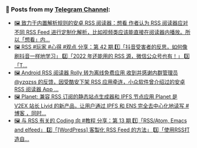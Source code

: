 ### 📰 Posts from my [Telegram Channel](https://t.me/s/aboutrss):
<!-- BLOG-POST-LIST:START -->
- [🖼 致力于内置解析规则的安卓 RSS 阅读器：想看 作者认为 RSS 阅读器应对不同 RSS Feed 进行定制化解析，比如视频类应该能直接在阅读器内播放。所以「想看」内...](https://t.me/aboutrss/1247)
- [🖼 RSS #玩家 #心得 #观点 分享：第 42 期 1️⃣「抖音受害者的反思，如何像刷抖音一样地学习」 2️⃣「2022 年还能用的 RSS 源，微信公众号也有！」 3️⃣「T...](https://t.me/aboutrss/1246)
- [🖼 Android RSS 阅读器 Rolly 转为离线免费应用 收到并感谢内群管理员 @yzqzss 的反馈，因受酷安下架 RSS 应用牵连，小众软件曾介绍过的安卓 RSS 阅读器 App ...](https://t.me/aboutrss/1245)
- [🖼 Planet: 兼容 RSS 订阅的静态站点生成器和 IPFS 节点应用 Planet 是 V2EX 站长 Livid 的新产品，让用户通过 IPFS 和 ENS 完全去中心化地读写 #博客 ，同时...](https://t.me/aboutrss/1244)
- [🖼 与 RSS 有关的 Coding 向 #教程 分享：第 13 期 1️⃣「RSS/Atom, Emacs and elfeed」 2️⃣「[WordPress] 客製化 RSS Feed 的方法」 3️⃣「使用RSS打造自...](https://t.me/aboutrss/1243)
<!-- BLOG-POST-LIST:END -->

<!--
**AboutRSS/AboutRSS** is a ✨ _special_ ✨ repository because its `README.md` (this file) appears on your GitHub profile.

Here are some ideas to get you started:

- 🔭 I’m currently working on ...
- 🌱 I’m currently learning ...
- 👯 I’m looking to collaborate on ...
- 🤔 I’m looking for help with ...
- 💬 Ask me about ...
- 📫 How to reach me: ...
- 😄 Pronouns: ...
- ⚡ Fun fact: ...
-->
